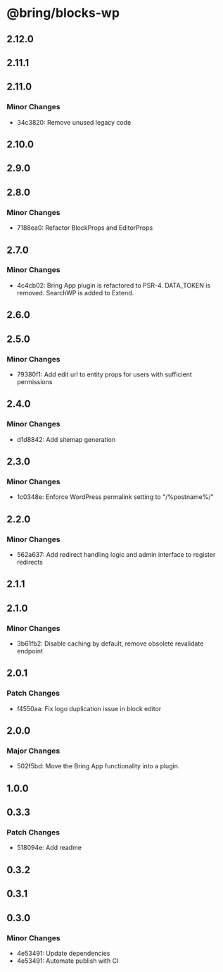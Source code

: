 # @bring/blocks-wp

## 2.12.0

## 2.11.1

## 2.11.0

### Minor Changes

- 34c3820: Remove unused legacy code

## 2.10.0

## 2.9.0

## 2.8.0

### Minor Changes

- 7188ea0: Refactor BlockProps and EditorProps

## 2.7.0

### Minor Changes

- 4c4cb02: Bring App plugin is refactored to PSR-4. DATA_TOKEN is removed. SearchWP is added to Extend.

## 2.6.0

## 2.5.0

### Minor Changes

- 79380f1: Add edit url to entity props for users with sufficient permissions

## 2.4.0

### Minor Changes

- d1d8842: Add sitemap generation

## 2.3.0

### Minor Changes

- 1c0348e: Enforce WordPress permalink setting to "/%postname%/"

## 2.2.0

### Minor Changes

- 562a637: Add redirect handling logic and admin interface to register redirects

## 2.1.1

## 2.1.0

### Minor Changes

- 3b61fb2: Disable caching by default, remove obsolete revalidate endpoint

## 2.0.1

### Patch Changes

- f4550aa: Fix logo duplication issue in block editor

## 2.0.0

### Major Changes

- 502f5bd: Move the Bring App functionality into a plugin.

## 1.0.0

## 0.3.3

### Patch Changes

- 518094e: Add readme

## 0.3.2

## 0.3.1

## 0.3.0

### Minor Changes

- 4e53491: Update dependencies
- 4e53491: Automate publish with CI
